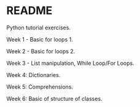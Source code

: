 # README
Python tutorial exercises.

Week 1 - Basic for loops 1.

Week 2 - Basic for loops 2.

Week 3 - List manipulation, While Loop/For Loops.

Week 4: Dictionaries.

Week 5: Comprehensions.

Week 6: Basic of structure of classes.
